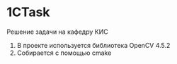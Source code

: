 # 1CTask
Решение задачи на кафедру КИС

1. В проекте используется библиотека OpenCV 4.5.2
2. Собирается с помощью cmake
